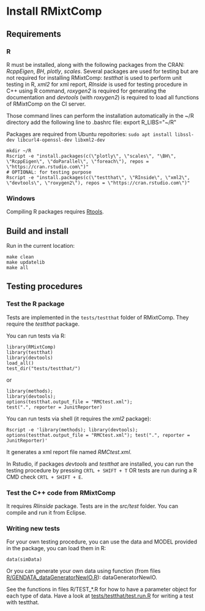 
# Install RMixtComp


## Requirements

### R

R must be installed, along with the following packages from the CRAN: *RcppEigen*, *BH*, *plotly*, *scales*. Several packages are used for testing but are not required for installing RMixtComp: *testthat* is used to perform unit testing in R, *xml2* for xml report, *RInside* is used for testing procedure in C++ using R command, *roxygen2* is required for generating the documentation and *devtools* (with *roxygen2*) is required to load all functions of RMixtComp on the CI server.

Those command lines can perform the installation automatically in the ~/R directory
add the following line to .bashrc file: export R_LIBS="~/R"

Packages are required from Ubuntu repoitories: `sudo apt install libssl-dev libcurl4-openssl-dev libxml2-dev`

```
mkdir ~/R
Rscript -e "install.packages(c(\"plotly\", \"scales\", "\BH\", \"RcppEigen\", \"doParallel\", \"foreach\"), repos = \"https://cran.rstudio.com\")"
# OPTIONAL: for testing purpose
Rscript -e "install.packages(c(\"testthat\", \"RInside\", \"xml2\", \"devtools\", \"roxygen2\"), repos = \"https://cran.rstudio.com\")"
```

### Windows

Compiling R packages requires [Rtools](https://cran.r-project.org/bin/windows/Rtools/).


## Build and install

Run in the current location:

```
make clean
make updatelib
make all
```


## Testing procedures

### Test the R package
Tests are implemented in the `tests/testthat` folder of RMixtComp. They require the *testthat* package.

You can run tests via R:

```
library(RMixtComp)
library(testthat)
library(devtools)
load_all()
test_dir("tests/testthat/")
```
or
```
library(methods); 
library(devtools); 
options(testthat.output_file = "RMCtest.xml"); 
test(".", reporter = JunitReporter)
```

You can run tests via shell (it requires the *xml2* package):
```
Rscript -e 'library(methods); library(devtools); options(testthat.output_file = "RMCtest.xml"); test(".", reporter = JunitReporter)'
```
It generates a xml report file named *RMCtest.xml*.


In Rstudio, if packages *devtools* and *testthat* are installed, you can run the testing procedure by pressing  `CRTL + SHIFT + T` OR tests are run during a R CMD check `CRTL + SHIFT + E`.


### Test the C++ code from RMixtComp

It requires *RIinside* package. Tests are in the *src/test* folder. You can compile and run it from Eclipse.


### Writing new tests
For your own testing procedure, you can use the data and MODEL provided in the package, you can load them in R:
```
data(simData)
```

Or you can generate your own data using function (from files [R/GENDATA_dataGeneratorNewIO.R](R/GENDATA_dataGeneratorNewIO.R)): dataGeneratorNewIO.

See the functions in files R/TEST_*.R for how to have a parameter object for each type of data. Have a look at [tests/testthat/test.run.R](tests/testthat/test.run.R) for writing a test with testthat.
